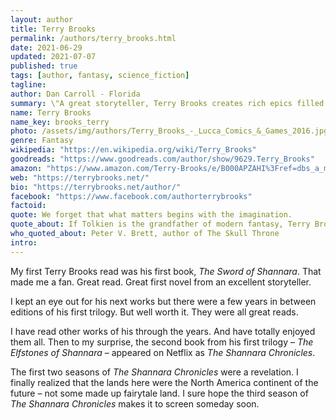 ```yaml
---
layout: author
title: Terry Brooks
permalink: /authors/terry_brooks.html
date: 2021-06-29
updated: 2021-07-07
published: true
tags: [author, fantasy, science_fiction]
tagline: 
author: Dan Carroll - Florida
summary: \"A great storyteller, Terry Brooks creates rich epics filled with mystery, magic, and memorable characters.\"—Christopher Paolini, author of Eragon
name: Terry Brooks
name_key: brooks_terry
photo: /assets/img/authors/Terry_Brooks_-_Lucca_Comics_&_Games_2016.jpg
genre: Fantasy
wikipedia: "https://en.wikipedia.org/wiki/Terry_Brooks"
goodreads: "https://www.goodreads.com/author/show/9629.Terry_Brooks"
amazon: "https://www.amazon.com/Terry-Brooks/e/B000APZAHI%3Fref=dbs_a_mng_rwt_scns_share"
web: "https://terrybrooks.net/"
bio: "https://terrybrooks.net/author/"
facebook: "https://www.facebook.com/authorterrybrooks"
factoid: 
quote: We forget that what matters begins with the imagination.
quote_about: If Tolkien is the grandfather of modern fantasy, Terry Brooks is its favorite uncle.
who_quoted_about: Peter V. Brett, author of The Skull Throne
intro: 
---
```


My first Terry Brooks read was his first book, *The Sword of Shannara*. That made me a fan. Great read. Great first novel from an excellent storyteller.

I kept an eye out for his next works but there were a few years in between editions of his first trilogy. But well worth it. They were all great reads.

I have read other works of his through the years. And have totally enjoyed them all. Then to my surprise, the second book from his first trilogy – *The Elfstones of Shannara* – appeared on Netflix as *The Shannara Chronicles*.

The first two seasons of *The Shannara Chronicles* were a revelation. I finally realized that the lands here were the North America continent of the future – not some made up fairytale land. I sure hope the third season of *The Shannara Chronicles* makes it to screen someday soon.
